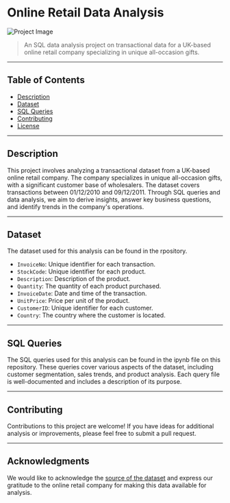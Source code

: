 # Online Retail Data Analysis

![Project Image](https://www.corporatevision-news.com/wp-content/uploads/2021/09/Online-vs-Offline-Shopping.jpg)

> An SQL data analysis project on transactional data for a UK-based online retail company specializing in unique all-occasion gifts.

---

## Table of Contents

- [Description](#description)
- [Dataset](#dataset)
- [SQL Queries](#sql-queries)
- [Contributing](#contributing)
- [License](#license)

---

## Description

This project involves analyzing a transactional dataset from a UK-based online retail company. The company specializes in unique all-occasion gifts, with a significant customer base of wholesalers. The dataset covers transactions between 01/12/2010 and 09/12/2011. Through SQL queries and data analysis, we aim to derive insights, answer key business questions, and identify trends in the company's operations.

---

## Dataset

The dataset used for this analysis can be found in the rpository.

- `InvoiceNo`: Unique identifier for each transaction.
- `StockCode`: Unique identifier for each product.
- `Description`: Description of the product.
- `Quantity`: The quantity of each product purchased.
- `InvoiceDate`: Date and time of the transaction.
- `UnitPrice`: Price per unit of the product.
- `CustomerID`: Unique identifier for each customer.
- `Country`: The country where the customer is located.

---

## SQL Queries

The SQL queries used for this analysis can be found in the ipynb file on this repository. These queries cover various aspects of the dataset, including customer segmentation, sales trends, and product analysis. Each query file is well-documented and includes a description of its purpose.

---

## Contributing

Contributions to this project are welcome! If you have ideas for additional analysis or improvements, please feel free to submit a pull request.

---

## Acknowledgments

We would like to acknowledge the [source of the dataset](https://archive.ics.uci.edu/dataset/352/online+retail) and express our gratitude to the online retail company for making this data available for analysis.

